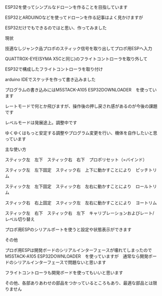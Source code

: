 ESP32を使ってシンプルなドローンを作ることを目指しています

ESP32とARDUINOなどを使ってドローンを作る記事はよく見かけますが

ESP32だけでもできるのではと思い、作ってみました

現状

技適なしジャンク品プロポのスティック信号を取り出してプロポ用ESPへ入力

QUATTROX-EYE(SYMA X5Cと同じ)のフライトコントローラを取り外して

ESP32で構成したフライトコントローラを取り付け

arduino IDEでスケッチを作って書き込みました

プログラムの書き込みにはM5STACK-A105 ESP32DOWNLOADER　を使っています

レートモードで何とか飛びますが、操作後の押し戻され感があるのが今後の課題です

レベルモードは発展途上。調整中です

ゆくゆくはもっと安定する調整やプログラム変更を行い、機体を自作したいと思っています

主な使い方

スティック左　左下　スティック右　右下　プロポリセット（=バインド）

スティック左　左下固定　スティック右　上下に動かすことにより　ピッチトリム

スティック左　左下固定　スティック右　左右に動かすことにより　ロールトリム

スティック右　右上固定　スティック左　左右に動かすことにより　ヨートリム

スティック左　右下　スティック右　左下　キャリブレーションおよびレート/レベル切り替え

プロポ用ESPのシリアルポートを使うと設定や状態表示ができます

その他

プロポ用ESPは開発ボードのシリアルインターフェースが壊れてしまったのでM5STACK-A105 ESP32DOWNLOADER　を使っていますが　通常なら開発ボードのシリアルインターフェースで問題ないと思います

フライトコントローラも開発ボードを使ってもいいと思います

その他、各部ありあわせの部品をつかっているところもあり、最適な部品とは限りません


